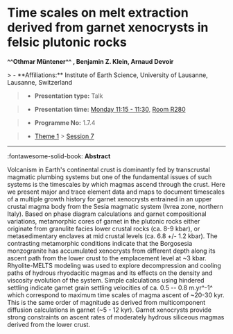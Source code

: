 # Time scales on melt extraction derived from garnet xenocrysts in felsic plutonic rocks

**^^Othmar Müntener^^ , Benjamin Z. Klein, Arnaud Devoir**

<!-- more -->> - **Affiliations:** Institute of Earth Science, University of Lausanne, Lausanne, Switzerland

> - **Presentation type:** Talk

> - **Presentation time:** [Monday 11:15 - 11:30](../sessions_comparison.md#__tabbed_1_3), [Room R280](../maps_venue.md#__tabbed_1_1)

> - **Programme No:** 1.7.4

> - [Theme 1](../theme1.md) > [Session 7](../sessions/session-1-7.md)

--- 

:fontawesome-solid-book: **Abstract**

Volcanism in Earth's continental crust is dominantly fed by transcrustal magmatic plumbing systems but one of the fundamental issues of such systems is the timescales by which magmas ascend through the crust. Here we present major and trace element data and maps to document timescales of a multiple growth history for garnet xenocrysts entrained in an upper crustal magma body from the Sesia magmatic system (Ivrea zone, northern Italy). Based on phase diagram calculations and garnet compositional variations, metamorphic cores of garnet in the plutonic rocks either originate from granulite facies lower crustal rocks (ca. 8-9 kbar), or metasedimentary enclaves at mid crustal levels (ca. 6.8 +/- 1.2 kbar). The contrasting metamorphic conditions indicate that the Borgosesia monzogranite has accumulated xenocrysts from different depth along its ascent path from the lower crust to the emplacement level at ~3 kbar. Rhyolite-MELTS modeling was used to explore decompression and cooling paths of hydrous rhyodacitic magmas and its effects on the density and viscosity evolution of the system. Simple calculations using hindered settling indicate garnet grain settling velocities of ca. 0.5 -- 0.8 m.yr^-1^ which correspond to maximum time scales of magma ascent of ~20-30 kyr. This is the same order of magnitude as derived from multicomponent diffusion calculations in garnet (~5 - 12 kyr). Garnet xenocrysts provide strong constraints on ascent rates of moderately hydrous siliceous magmas derived from the lower crust.


